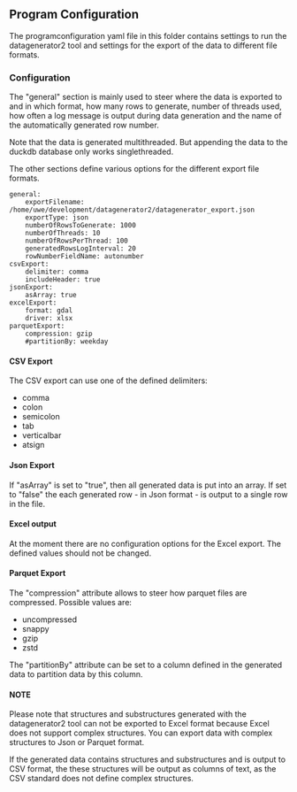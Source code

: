 ## Program Configuration
The programconfiguration yaml file in this folder contains settings to run the datagenerator2 tool
and settings for the export of the data to different file formats.

### Configuration
The "general" section is mainly used to steer where the data is exported to and in which format,
how many rows to generate, number of threads used, how often a log message is output during data generation and the name of
the automatically generated row number.

Note that the data is generated multithreaded. But appending the data to the duckdb database only works singlethreaded. 

The other sections define various options for the different export file formats.

    general:
        exportFilename: /home/uwe/development/datagenerator2/datagenerator_export.json
        exportType: json
        numberOfRowsToGenerate: 1000
        numberOfThreads: 10
        numberOfRowsPerThread: 100
        generatedRowsLogInterval: 20
        rowNumberFieldName: autonumber
    csvExport:
        delimiter: comma
        includeHeader: true
    jsonExport:
        asArray: true
    excelExport:
        format: gdal
        driver: xlsx
    parquetExport:
        compression: gzip
        #partitionBy: weekday

#### CSV Export
The CSV export can use one of the defined delimiters:
- comma
- colon
- semicolon
- tab
- verticalbar
- atsign

#### Json Export
If "asArray" is set to "true", then all generated data is put into an array. If set to "false"
the each generated row - in Json format - is output to a single row in the file.

#### Excel output
At the moment there are no configuration options for the Excel export. The defined values should not be changed.

#### Parquet Export
The "compression" attribute allows to steer how parquet files are compressed. Possible values are:
- uncompressed
- snappy
- gzip
- zstd

The "partitionBy" attribute can be set to a column defined in the generated data to partition data by this column.


#### NOTE
Please note that structures and substructures generated with the datagenerator2 tool can not be exported
to Excel format because Excel does not support complex structures. You can export data with complex structures
to Json or Parquet format.

If the generated data contains structures and substructures and is output to CSV format, the these structures will be output as columns of text,
as the CSV standard does not define complex structures.